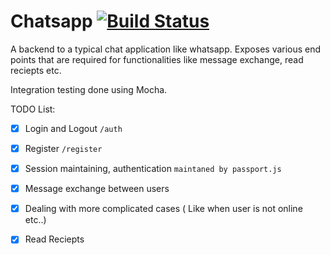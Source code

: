 # Chatsapp  [![Build Status](https://travis-ci.org/shreyasseshadri/chatsapp.svg?branch=master)](https://travis-ci.org/shreyasseshadri/chatsapp)

A backend to a typical chat application like whatsapp. Exposes various end points that are required for functionalities like message exchange, read reciepts etc.

Integration testing done using Mocha. 

TODO List:

- [x] Login and Logout `/auth`
- [x] Register `/register`
- [x] Session maintaining, authentication `maintaned by passport.js`
- [x] Message exchange between users
- [x] Dealing with more complicated cases ( Like when user is not online etc..)
- [x] Read Reciepts

